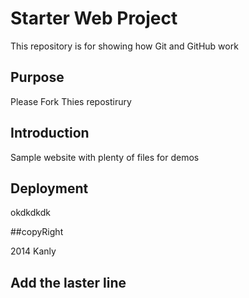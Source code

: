 # Starter Web Project

This repository is for showing how Git and GitHub work

## Purpose

Please Fork Thies repostirury
## Introduction
Sample website with plenty of files for demos

## Deployment
okdkdkdk
 

 ##copyRight

 2014 Kanly

 ## Add the laster line

